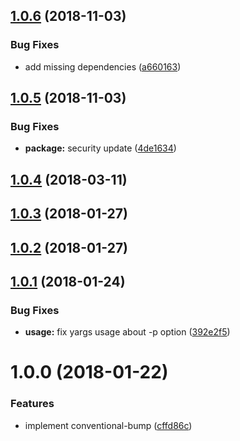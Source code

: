 ## [1.0.6](https://github.com/guillaumearm/conventional-bump/compare/v1.0.5...v1.0.6) (2018-11-03)


### Bug Fixes

* add missing dependencies ([a660163](https://github.com/guillaumearm/conventional-bump/commit/a660163))



## [1.0.5](https://github.com/guillaumearm/conventional-bump/compare/v1.0.4...v1.0.5) (2018-11-03)


### Bug Fixes

* **package:** security update ([4de1634](https://github.com/guillaumearm/conventional-bump/commit/4de1634))



<a name="1.0.4"></a>
## [1.0.4](https://github.com/guillaumearm/conventional-bump/compare/v1.0.3...v1.0.4) (2018-03-11)



<a name="1.0.3"></a>
## [1.0.3](https://github.com/guillaumearm/conventional-bump/compare/v1.0.2...v1.0.3) (2018-01-27)



<a name="1.0.2"></a>
## [1.0.2](https://github.com/guillaumearm/conventional-bump/compare/v1.0.1...v1.0.2) (2018-01-27)



<a name="1.0.1"></a>
## [1.0.1](https://github.com/guillaumearm/conventional-bump/compare/v1.0.0...v1.0.1) (2018-01-24)


### Bug Fixes

* **usage:** fix yargs usage about -p option ([392e2f5](https://github.com/guillaumearm/conventional-bump/commit/392e2f5))



<a name="1.0.0"></a>
# 1.0.0 (2018-01-22)


### Features

* implement conventional-bump ([cffd86c](https://github.com/guillaumearm/conventional-bump/commit/cffd86c))



